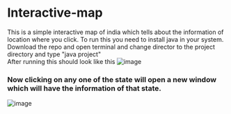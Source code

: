 # Interactive-map
This is a simple interactive map of india which tells about the information of location where you click.
To run this you need to install java in your system.
Download the repo and open terminal and change director to the project directory and type "java project" <br/>
After running this should look like this
![image](https://user-images.githubusercontent.com/55551902/229880754-ef3f210f-dd6c-4f04-90c7-f5f8640bfafb.png)</br>
<h3>Now clicking on any one of the state will open a new window which will have the information of that state.</h3>

![image](https://user-images.githubusercontent.com/55551902/229881239-19adb120-03ce-440f-b899-6a36060afe61.png)


